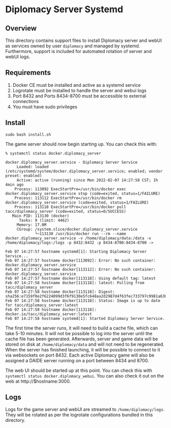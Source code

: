 # Diplomacy Server Systemd

## Overview

This directory contains support files to install Diplomacy server and 
webUI as services owned by user `diplomacy` and managed by systemd. 
Furthermore, support is included for automated rotation of server and 
webUI logs.

## Requirements

1. Docker CE must be installed and active as a systemd service
2. Logrotate must be installed to handle the server and webui logs
3. Port 8432 and Ports 8434-8700 must be accessible to external connections
4. You must have sudo privileges

## Install

```shell
sudo bash install.sh
```

The game server should now begin starting up. You can check this with:

```shell
% systemctl status docker.diplomacy_server

docker.diplomacy_server.service - Diplomacy Server Service
     Loaded: loaded (/etc/systemd/system/docker.diplomacy_server.service; enabled; vendor preset: enabled)
     Active: active (running) since Mon 2022-02-07 14:27:58 CST; 1h 4min ago
    Process: 113092 ExecStartPre=/usr/bin/docker exec docker.diplomacy_server.service stop (code=exited, status=1/FAILURE)
    Process: 113112 ExecStartPre=/usr/bin/docker rm docker.diplomacy_server.service (code=exited, status=1/FAILURE)
    Process: 113118 ExecStartPre=/usr/bin/docker pull tacc/diplomacy_server (code=exited, status=0/SUCCESS)
   Main PID: 113130 (docker)
      Tasks: 9 (limit: 4462)
     Memory: 17.0M
     CGroup: /system.slice/docker.diplomacy_server.service
             └─113130 /usr/bin/docker run --rm --name docker.diplomacy_server.service -v /home/diplomacy/data:/data -v /home/diplomacy/logs:/logs -p 8432:8432 -p 8434-8700:8434-8700 ->

Feb 07 14:27:57 hostname systemd[1]: Starting Diplomacy Server Service...
Feb 07 14:27:57 hostname docker[113092]: Error: No such container: docker.diplomacy_server.service
Feb 07 14:27:57 hostname docker[113112]: Error: No such container: docker.diplomacy_server.service
Feb 07 14:27:57 hostname docker[113118]: Using default tag: latest
Feb 07 14:27:58 hostname docker[113118]: latest: Pulling from tacc/diplomacy_server
Feb 07 14:27:58 hostname docker[113118]: Digest: sha256:e7159f0e2f6224099d3f6f9130e5fc648aa2d2987d4f63fec733797c9981a630
Feb 07 14:27:58 hostname docker[113118]: Status: Image is up to date for tacc/diplomacy_server:latest
Feb 07 14:27:58 hostname docker[113118]: docker.io/tacc/diplomacy_server:latest
Feb 07 14:27:58 hostname systemd[1]: Started Diplomacy Server Service.
```

The first time the server runs, it will need to build a cache file, which can take 5-10 minutes. It will not be possible to log into the server until the cache file has been generated. Afterwards, server and game data will be stored on disk at `/home/diplomacy/data` and will not need to be regenerated. When the server has finished launching, it will be possible to connect to it via websockets on port 8432. Each active Diplomacy game will also be assigned a DAIDE server running on a port between 8434 and 8700. 

The web UI should be started up at this point. You can check this with `systemctl status docker.diplomacy_webui`. You can also check it out on the web at http://$hostname:3000. 

## Logs

Logs for the game server and webUI are streamed to `/home/diplomacy/logs`. They will be rotated as per the logrotate configurations bundled in this directory.

